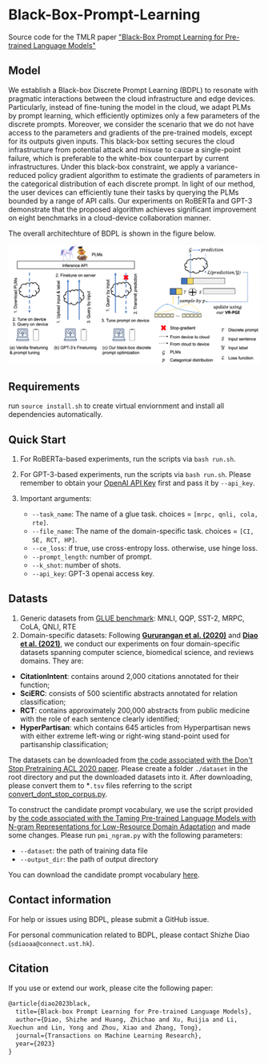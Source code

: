 # Black-Box-Prompt-Learning

Source code for the TMLR paper ["Black-Box Prompt Learning for Pre-trained Language Models"](https://arxiv.org/abs/2201.08531)

## Model

We establish a Black-box Discrete Prompt Learning (BDPL) to resonate with pragmatic interactions between the cloud infrastructure and edge devices. 
Particularly, instead of fine-tuning the model in the cloud, we adapt PLMs by prompt learning, which efficiently optimizes only a few parameters of the discrete prompts.
Moreover, we consider the scenario that we do not have access to the parameters and gradients of the pre-trained models, except for its outputs given inputs. 
This black-box setting secures the cloud infrastructure from potential attack and misuse to cause a single-point failure, which is preferable to the white-box counterpart by current infrastructures. 
Under this black-box constraint, we apply a variance-reduced policy gradient algorithm to estimate the gradients of parameters in the categorical distribution of each discrete prompt. 
In light of our method, the user devices can efficiently tune their tasks by querying the PLMs bounded by a range of API calls. 
Our experiments on RoBERTa and GPT-3 demonstrate that the proposed algorithm achieves significant improvement on eight benchmarks in a cloud-device collaboration manner. 

The overall architechture of BDPL is shown in the figure below.

![image info](./assets/blackbox-prompt-model-v6.png)

## Requirements
run `source install.sh` to create virtual enviornment and install all dependencies automatically.

## Quick Start
1. For RoBERTa-based experiments, run the scripts via `bash run.sh`. 


2. For GPT-3-based experiments, run the scripts via `bash run.sh`. Please remember to obtain your [OpenAI API Key](https://openai.com/api/) first and pass it by `--api_key`.

3. Important arguments:
   * `--task_name`: The name of a glue task. choices = `[mrpc, qnli, cola, rte]`.
   * `--file_name`: The name of the domain-specific task. choices = `[CI, SE, RCT, HP]`.
   * `--ce_loss`: if true, use cross-entropy loss. otherwise, use hinge loss.
   * `--prompt_length`: number of prompt.
   * `--k_shot`: number of shots.
   * `--api_key`: GPT-3 openai access key.

## Datasts
1. Generic datasets from [GLUE benchmark](https://gluebenchmark.com/): MNLI, QQP, SST-2, MRPC, CoLA, QNLI, RTE
2. Domain-specific datasets:
Following [**Gururangan et al. (2020)**](https://arxiv.org/abs/2004.10964) and [**Diao et al. (2021)**](https://aclanthology.org/2021.acl-long.259.pdf), we conduct our experiments on four domain-specific datasets spanning computer science, biomedical science, and reviews domains. They are: 
* **CitationIntent**: contains around 2,000 citations annotated for their function;
* **SciERC**: consists of 500 scientific abstracts annotated for relation classification; 
* **RCT**: contains approximately 200,000 abstracts from public medicine with the role of each sentence clearly identified;
* **HyperPartisan**: which contains 645 articles from Hyperpartisan news with either extreme left-wing or right-wing stand-point used for partisanship classification;


The datasets can be downloaded from [the code associated with the Don't Stop Pretraining ACL 2020 paper](https://github.com/allenai/dont-stop-pretraining).
Please create a folder `./dataset` in the root directory and put the downloaded datasets into it.
After downloading, please convert them to *`.tsv` files referring to the script [convert_dont_stop_corpus.py](https://github.com/shizhediao/T-DNA/blob/main/data/convert_dont_stop_corpus.py).

To construct the candidate prompt vocabulary, we use the script provided by [the code associated with the Taming Pre-trained Language Models with N-gram Representations for Low-Resource Domain Adaptation](https://github.com/shizhediao/T-DNA) and made some changes. Please run `pmi_ngram.py` with the following parameters:
   * `--dataset`: the path of training data file
   * `--output_dir`: the path of output directory

You can download the candidate prompt vocabulary [here](https://drive.google.com/file/d/1-Mibhq_1XmtVR0jECp_rBlFbvwmgTCDS/view?usp=drive_link). 

## Contact information

For help or issues using BDPL, please submit a GitHub issue.

For personal communication related to BDPL, please contact Shizhe Diao (`sdiaoaa@connect.ust.hk`).

## Citation

If you use or extend our work, please cite the following paper:
```
@article{diao2023black,
  title={Black-box Prompt Learning for Pre-trained Language Models},
  author={Diao, Shizhe and Huang, Zhichao and Xu, Ruijia and Li, Xuechun and Lin, Yong and Zhou, Xiao and Zhang, Tong},
  journal={Transactions on Machine Learning Research},
  year={2023}
}
```